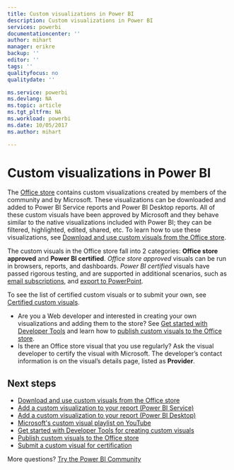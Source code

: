 ```yaml
---
title: Custom visualizations in Power BI
description: Custom visualizations in Power BI
services: powerbi
documentationcenter: ''
author: mihart
manager: erikre
backup: ''
editor: ''
tags: ''
qualityfocus: no
qualitydate: ''

ms.service: powerbi
ms.devlang: NA
ms.topic: article
ms.tgt_pltfrm: NA
ms.workload: powerbi
ms.date: 10/05/2017
ms.author: mihart

---
```

# Custom visualizations in Power BI
The [Office store](https://appsource.microsoft.com/marketplace/apps?product=power-bi-visuals) contains custom visualizations created by members of the community and by Microsoft. These visualizations can be downloaded and added to Power BI Service reports and Power BI Desktop reports. All of these custom visuals have been approved by Microsoft and they behave similar to the native visualizations included with Power BI; they can be filtered, highlighted, edited, shared, etc. To learn how to use these visualizations, see [Download and use custom visuals from the Office store](service-custom-visuals-office-store.md).

The custom visuals in the Office store fall into 2 categories: **Office store approved** and **Power BI certified**. *Office store approved* visuals can be run in browsers, reports, and dashboards.  *Power BI certified* visuals have passed rigorous testing, and are supported in additional scenarios, such as [email subscriptions](service-report-subscribe.md), and [export to PowerPoint](service-publish-to-powerpoint.md).

To see the list of certified custom visuals or to submit your own, see [Certified custom visuals](power-bi-custom-visuals-certified.md).

* Are you a Web developer and interested in creating your own visualizations and adding them to the store?  See [Get started with Developer Tools](service-custom-visuals-getting-started-with-developer-tools.md) and learn how to [publish custom visuals to the Office store](https://appsource.microsoft.com/marketplace/apps?product=power-bi-visuals).
* Is there an Office store visual that you use regularly? Ask the visual developer to certify the visual with Microsoft.  The developer’s contact information is on the visual’s details page, listed as **Provider**.

## Next steps
* [Download and use custom visuals from the Office store](service-custom-visuals-office-store.md)
* [Add a custom visualization to your report (Power BI Service)](power-bi-report-add-custom-visual.md)
* [Add a custom visualization to your report (Power BI Desktop)](power-bi-custom-visuals-use.md)
* [Microsoft's custom visual playlist on YouTube](https://www.youtube.com/playlist?list=PL1N57mwBHtN1vIjfvuBIzZllrmKo-Vz6x)  
* [Get started with Developer Tools for creating custom visuals](service-custom-visuals-getting-started-with-developer-tools.md)
* [Publish custom visuals to the Office store](powerbi-developer-office-store.md)  
* [Submit a custom visual for certification](power-bi-custom-visuals-certified.md)

More questions? [Try the Power BI Community](http://community.powerbi.com/)

